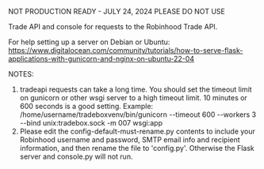 NOT PRODUCTION READY - JULY 24, 2024
PLEASE DO NOT USE

Trade API and console for requests to the Robinhood Trade API.

For help setting up a server on Debian or Ubuntu:
https://www.digitalocean.com/community/tutorials/how-to-serve-flask-applications-with-gunicorn-and-nginx-on-ubuntu-22-04


NOTES:
1) tradeapi requests can take a long time. You should set the timeout limit on gunicorn or other wsgi server to a high timeout limit. 10 minutes or 600 seconds is a good setting.
Example:
/home/username/tradeboxvenv/bin/gunicorn --timeout 600 --workers 3 --bind unix:tradebox.sock -m 007 wsgi:app
2) Please edit the config-default-must-rename.py contents to include your Robinhood username and password, SMTP email info and recipient information, and then rename the file to 'config.py'. Otherwise the Flask server and console.py will not run.